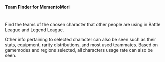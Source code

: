 **Team Finder for MementoMori**
#

Find the teams of the chosen character that other people are using in Battle League and Legend League.

Other info pertaining to selected character can also be seen such as their stats, equipment, rarity distributions, and most used teammates. Based on gamemodes and regions selected, all characters usage rate can also be seen.